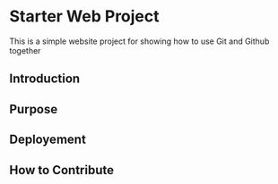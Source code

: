 # Starter Web Project

This is a simple website project for showing how to use  Git and Github together 

## Introduction

## Purpose

## Deployement 

## How to Contribute


